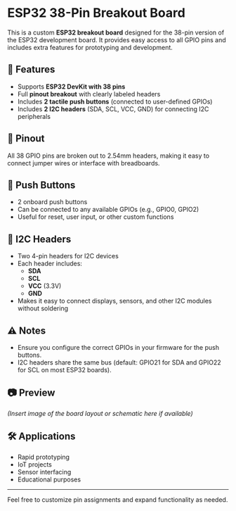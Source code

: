 # ESP32 38-Pin Breakout Board

This is a custom **ESP32 breakout board** designed for the 38-pin version of the ESP32 development board. It provides easy access to all GPIO pins and includes extra features for prototyping and development.

## 🔧 Features

- Supports **ESP32 DevKit with 38 pins**
- Full **pinout breakout** with clearly labeled headers
- Includes **2 tactile push buttons** (connected to user-defined GPIOs)
- Includes **2 I2C headers** (SDA, SCL, VCC, GND) for connecting I2C peripherals

## 📌 Pinout

All 38 GPIO pins are broken out to 2.54mm headers, making it easy to connect jumper wires or interface with breadboards.

## 🔘 Push Buttons

- 2 onboard push buttons
- Can be connected to any available GPIOs (e.g., GPIO0, GPIO2)
- Useful for reset, user input, or other custom functions

## 📡 I2C Headers

- Two 4-pin headers for I2C devices
- Each header includes:
  - **SDA**
  - **SCL**
  - **VCC** (3.3V)
  - **GND**
- Makes it easy to connect displays, sensors, and other I2C modules without soldering

## ⚠️ Notes

- Ensure you configure the correct GPIOs in your firmware for the push buttons.
- I2C headers share the same bus (default: GPIO21 for SDA and GPIO22 for SCL on most ESP32 boards).

## 📷 Preview

*(Insert image of the board layout or schematic here if available)*

## 🛠️ Applications

- Rapid prototyping
- IoT projects
- Sensor interfacing
- Educational purposes

---

Feel free to customize pin assignments and expand functionality as needed.
